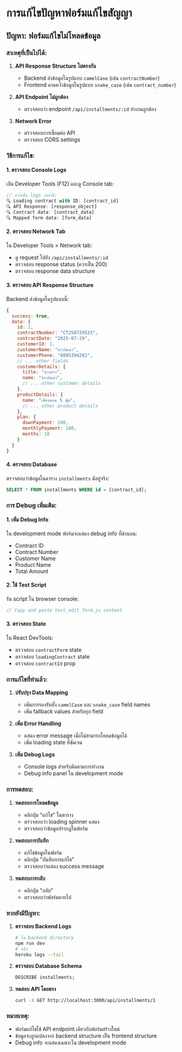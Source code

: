 # การแก้ไขปัญหาฟอร์มแก้ไขสัญญา

## ปัญหา: ฟอร์มแก้ไขไม่โหลดข้อมูล

### สาเหตุที่เป็นไปได้:

1. **API Response Structure ไม่ตรงกัน**
   - Backend ส่งข้อมูลในรูปแบบ `camelCase` (เช่น `contractNumber`)
   - Frontend คาดหวังข้อมูลในรูปแบบ `snake_case` (เช่น `contract_number`)

2. **API Endpoint ไม่ถูกต้อง**
   - ตรวจสอบว่า endpoint `/api/installments/:id` ทำงานถูกต้อง

3. **Network Error**
   - ตรวจสอบการเชื่อมต่อ API
   - ตรวจสอบ CORS settings

### วิธีการแก้ไข:

#### 1. ตรวจสอบ Console Logs
เปิด Developer Tools (F12) และดู Console tab:
```javascript
// ควรเห็น logs เหล่านี้:
🔍 Loading contract with ID: [contract_id]
🔍 API Response: [response_object]
🔍 Contract data: [contract_data]
🔍 Mapped form data: [form_data]
```

#### 2. ตรวจสอบ Network Tab
ใน Developer Tools > Network tab:
- ดู request ไปยัง `/api/installments/:id`
- ตรวจสอบ response status (ควรเป็น 200)
- ตรวจสอบ response data structure

#### 3. ตรวจสอบ API Response Structure
Backend ส่งข้อมูลในรูปแบบนี้:
```javascript
{
  success: true,
  data: {
    id: 1,
    contractNumber: "CT250729533",
    contractDate: "2025-07-29",
    customerId: 1,
    customerName: "สาวลินนา",
    customerPhone: "0805394282",
    // ... other fields
    customerDetails: {
      title: "นางสาว",
      name: "สาวลินนา",
      // ... other customer details
    },
    productDetails: {
      name: "เตียงนอน 5 ฟุต",
      // ... other product details
    },
    plan: {
      downPayment: 200,
      monthlyPayment: 100,
      months: 10
    }
  }
}
```

#### 4. ตรวจสอบ Database
ตรวจสอบว่าข้อมูลในตาราง `installments` มีอยู่จริง:
```sql
SELECT * FROM installments WHERE id = [contract_id];
```

### การ Debug เพิ่มเติม:

#### 1. เพิ่ม Debug Info
ใน development mode ฟอร์มจะแสดง debug info ที่ด้านบน:
- Contract ID
- Contract Number
- Customer Name
- Product Name
- Total Amount

#### 2. ใช้ Test Script
รัน script ใน browser console:
```javascript
// Copy and paste test_edit_form.js content
```

#### 3. ตรวจสอบ State
ใน React DevTools:
- ตรวจสอบ `contractForm` state
- ตรวจสอบ `loadingContract` state
- ตรวจสอบ `contractId` prop

### การแก้ไขที่ทำแล้ว:

1. **ปรับปรุง Data Mapping**
   - เพิ่มการรองรับทั้ง `camelCase` และ `snake_case` field names
   - เพิ่ม fallback values สำหรับทุก field

2. **เพิ่ม Error Handling**
   - แสดง error message เมื่อไม่สามารถโหลดข้อมูลได้
   - เพิ่ม loading state ที่ชัดเจน

3. **เพิ่ม Debug Logs**
   - Console logs สำหรับติดตามการทำงาน
   - Debug info panel ใน development mode

### การทดสอบ:

1. **ทดสอบการโหลดข้อมูล**
   - คลิกปุ่ม "แก้ไข" ในตาราง
   - ตรวจสอบว่า loading spinner แสดง
   - ตรวจสอบว่าข้อมูลปรากฏในฟอร์ม

2. **ทดสอบการบันทึก**
   - แก้ไขข้อมูลในฟอร์ม
   - คลิกปุ่ม "บันทึกการแก้ไข"
   - ตรวจสอบว่าแสดง success message

3. **ทดสอบการกลับ**
   - คลิกปุ่ม "กลับ"
   - ตรวจสอบว่าฟอร์มหายไป

### หากยังมีปัญหา:

1. **ตรวจสอบ Backend Logs**
   ```bash
   # ใน backend directory
   npm run dev
   # หรือ
   heroku logs --tail
   ```

2. **ตรวจสอบ Database Schema**
   ```sql
   DESCRIBE installments;
   ```

3. **ทดสอบ API โดยตรง**
   ```bash
   curl -X GET http://localhost:3000/api/installments/1
   ```

### หมายเหตุ:
- ฟอร์มแก้ไขใช้ API endpoint เดียวกับฟอร์มสร้างใหม่
- ข้อมูลจะถูกแปลงจาก backend structure เป็น frontend structure
- Debug info จะแสดงเฉพาะใน development mode 